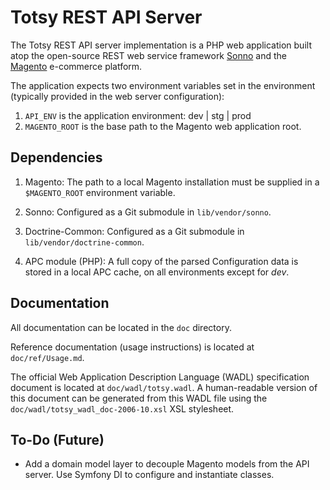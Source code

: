 Totsy REST API Server
=====================

The Totsy REST API server implementation is a PHP web application built atop the open-source REST web service framework [Sonno](http://sonno.360i.com) and the [Magento](http://www.magentocommerce.com) e-commerce platform.

The application expects two environment variables set in the environment (typically provided in the web server configuration):
1. `API_ENV` is the application environment: dev | stg | prod
2. `MAGENTO_ROOT` is the base path to the Magento web application root.

Dependencies
------------

1. Magento: The path to a local Magento installation must be supplied in a `$MAGENTO_ROOT` environment variable.

2. Sonno: Configured as a Git submodule in `lib/vendor/sonno`.

3. Doctrine-Common: Configured as a Git submodule in `lib/vendor/doctrine-common`.

4. APC module (PHP): A full copy of the parsed Configuration data is stored in a local APC cache, on all environments except for *dev*.

Documentation
-------------

All documentation can be located in the `doc` directory.

Reference documentation (usage instructions) is located at `doc/ref/Usage.md`.

The official Web Application Description Language (WADL) specification document is located at `doc/wadl/totsy.wadl`. A human-readable version of this document can be generated from this WADL file using the `doc/wadl/totsy_wadl_doc-2006-10.xsl` XSL stylesheet.

To-Do (Future)
--------------

* Add a domain model layer to decouple Magento models from the API server. Use Symfony DI to configure and instantiate classes.

